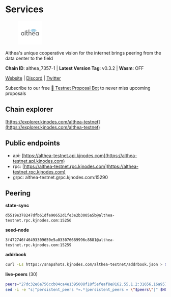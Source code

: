 # Services

<figure><img src="https://raw.githubusercontent.com/kj89/cosmos-images/main/logos/althea.png" alt=""><figcaption></figcaption></figure>

Althea's unique cooperative vision for the internet  brings peering from the data center to the field

**Chain ID**: althea_7357-1 | **Latest Version Tag**: v0.3.2 | **Wasm**: OFF

[Website](https://www.althea.net) | [Discord](https://discord.gg/ZTKWfpDs) | [Twitter](https://twitter.com/altheanetwork)



Subscribe to our free [🤖 Testnet Proposal Bot](https://t.me/kjnodes_testnet_proposal_bot) to never miss upcoming proposals


## Chain explorer
[https://explorer.kjnodes.com/althea-testnet](https://explorer.kjnodes.com/althea-testnet)

## Public endpoints

* api: [https://althea-testnet.api.kjnodes.com](https://althea-testnet.api.kjnodes.com)
* rpc: [https://althea-testnet.rpc.kjnodes.com](https://althea-testnet.rpc.kjnodes.com)
* grpc: althea-testnet.grpc.kjnodes.com:15290

## Peering

**state-sync**

```text
d5519e378247dfb61dfe90652d1fe3e2b3005a5b@althea-testnet.rpc.kjnodes.com:15256
```

**seed-node**

```text
3f472746f46493309650e5a033076689996c8881@althea-testnet.rpc.kjnodes.com:15259
```

**addrbook**
```bash
curl -Ls https://snapshots.kjnodes.com/althea-testnet/addrbook.json > $HOME/.althea/config/addrbook.json
```

**live-peers** (30)
```bash
peers="27dc32e6a756ccb04ca4e1395008f18f5efeaf8e@162.55.1.2:31656,16a9576c9a4cf9651b4215e3a877ae002555dd9b@116.202.117.229:31656,ccc09b0fb3c5f6b2dc826a6896bf43b099921bdb@207.180.253.242:26656,e5990247cc7fde4f94b44f687e0a9bda84fffe55@141.94.193.28:55766,d26fddea7ceb8cb5a52223702a23757cb09fad37@207.180.199.115:31656,5df46d6901ca3487b640950cd0ffedd315536ca1@161.97.139.245:26656,8cd0cf98fa86c01796b07d230aa5261e06b1b37d@95.217.206.246:26656,1d9a103d1e24c590bdfb577537eddd19a322f886@65.109.92.240:17886,ee22e048af133e8e83d594314a67b89be964eb37@138.201.225.104:47856,4f5eb5164329a61fc898ac75849ae873c8e539c9@66.172.36.135:14656,d5519e378247dfb61dfe90652d1fe3e2b3005a5b@65.109.68.190:52656,0aac1fc75b4a613f6bb7d15c6250350d478227a6@66.45.231.30:11144,17edf24237b1c2b5b196d344761f964407d05862@65.108.233.109:12456,8203297aacaea1d889fcf36240484c9efc217bbd@116.202.156.106:26656,04917b5810df2a380c1b18d83f577f1aba550818@222.106.187.14:53300,70caf9545f6fd67f2561964b0a69bf36ba6f81d4@5.161.205.63:26656,cd71580f8ab4af6beeaf867702a86ca6f9331f71@65.19.136.133:23296,1991a3263255fc32d65b49335bcaee19f607c934@185.16.39.99:26656,76932bbeb29836c6405329c21358d051ef6e33a3@65.109.65.163:21856,0d4220d2bbda711183a8db6f45c26b1541fa0d6a@65.109.116.204:21856,0037b2dc30933fa5c027a83be39f0061253ff83b@5.189.157.140:26656,6c3d7683bf40a521b7c22391fd6c989b46a2e0e2@78.46.106.75:27656,975393744d620d9dcb8dfd21c0282a6285766523@176.57.184.215:26656,a1c05be605625e7fd3af6b9e5c84937a48482be5@35.201.194.177:26656,019988ce47565ad683b7675216e8fbcb171b841c@107.155.125.170:26656,15e7baf69c0db5c25e26cd1f13eb0d52a7a708b5@142.202.241.235:26656,ba247bdf826a9636a8276d6a00d8004755f6bb18@162.19.238.210:26656,695f6de1a39a5f189015a50ef5f9df144a76b4d8@65.108.233.102:36656,a3ac64c5c84817f3694a866298399e6ad71ff26c@65.21.53.39:26656,90d692d481c1c4739ba8a7045b5552fa8d410901@88.99.164.158:17886"
sed -i -e "s|^persistent_peers *=.*|persistent_peers = \"$peers\"|" $HOME/.althea/config/config.toml
```

